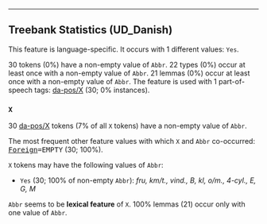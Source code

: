 

--------------------------------------------------------------------------------

## Treebank Statistics (UD_Danish)

This feature is language-specific.
It occurs with 1 different values: `Yes`.

30 tokens (0%) have a non-empty value of `Abbr`.
22 types (0%) occur at least once with a non-empty value of `Abbr`.
21 lemmas (0%) occur at least once with a non-empty value of `Abbr`.
The feature is used with 1 part-of-speech tags: [da-pos/X]() (30; 0% instances).

### `X`

30 [da-pos/X]() tokens (7% of all `X` tokens) have a non-empty value of `Abbr`.

The most frequent other feature values with which `X` and `Abbr` co-occurred: <tt><a href="Foreign.html">Foreign</a>=EMPTY</tt> (30; 100%).

`X` tokens may have the following values of `Abbr`:

* `Yes` (30; 100% of non-empty `Abbr`): <em>fru, km/t., vind., B, kl, o/m., 4-cyl., E, G, M</em>

`Abbr` seems to be **lexical feature** of `X`. 100% lemmas (21) occur only with one value of `Abbr`.

